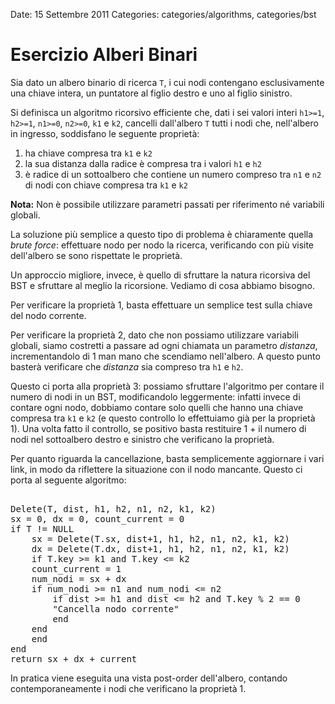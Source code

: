 Date: 15 Settembre 2011
Categories: categories/algorithms, categories/bst

# Esercizio Alberi Binari

Sia dato un albero binario di ricerca `T`, i cui nodi contengano esclusivamente una chiave intera, un puntatore al figlio destro e uno al figlio sinistro.

Si definisca un algoritmo ricorsivo efficiente che, dati i sei valori interi `h1>=1`, `h2>=1`, `n1>=0`, `n2>=0`, `k1` e `k2`, cancelli dall'albero `T` tutti i nodi che, nell'albero in ingresso, soddisfano le seguente proprietà:
1. ha chiave compresa tra `k1` e `k2`
2. la sua distanza dalla radice è compresa tra i valori `h1` e `h2`
3. è radice di un sottoalbero che contiene un numero compreso tra `n1` e `n2` di nodi con chiave compresa tra `k1` e `k2`

**Nota:** Non è possibile utilizzare parametri passati per riferimento né variabili globali.

La soluzione più semplice a questo tipo di problema è chiaramente quella *brute force*: 
effettuare nodo per nodo la ricerca, verificando con più visite dell'albero se sono 
rispettate le proprietà.

Un approccio migliore, invece, è quello di sfruttare la natura ricorsiva del BST e sfruttare 
al meglio la ricorsione. Vediamo di cosa abbiamo bisogno.

Per verificare la proprietà 1, basta effettuare un semplice test sulla chiave del nodo corrente.

Per verificare la proprietà 2, dato che non possiamo utilizzare variabili globali, siamo costretti 
a passare ad ogni chiamata un parametro *distanza*, incrementandolo di 1 man mano che scendiamo 
nell'albero. A questo punto basterà verificare che *distanza* sia compreso tra `h1` e `h2`.

Questo ci porta alla proprietà 3: possiamo sfruttare l'algoritmo per contare il numero di nodi in un 
BST, modificandolo leggermente: infatti invece di contare ogni nodo, dobbiamo contare solo quelli che 
hanno una chiave compresa tra `k1` e `k2` (e questo controllo lo effettuiamo già per la proprietà 1). Una 
volta fatto il controllo, se positivo basta restituire 1 + il numero di nodi nel sottoalbero destro e 
sinistro che verificano la proprietà.

Per quanto riguarda la cancellazione, basta semplicemente aggiornare i vari link, in modo da riflettere 
la situazione con il nodo mancante.
Questo ci porta al seguente algoritmo:

<pre class="prettyprint">              
Delete(T, dist, h1, h2, n1, n2, k1, k2)
sx = 0, dx = 0, count_current = 0
if T != NULL
	sx = Delete(T.sx, dist+1, h1, h2, n1, n2, k1, k2)
	dx = Delete(T.dx, dist+1, h1, h2, n1, n2, k1, k2)
	if T.key >= k1 and T.key <= k2
	count_current = 1
	num_nodi = sx + dx
	if num_nodi >= n1 and num_nodi <= n2
		if dist >= h1 and dist <= h2 and T.key % 2 == 0
		"Cancella nodo corrente"
		end
	end
	end
end
return sx + dx + current
</pre>

In pratica viene eseguita una vista post-order dell'albero, contando contemporaneamente i nodi che verificano 
la proprietà 1.
